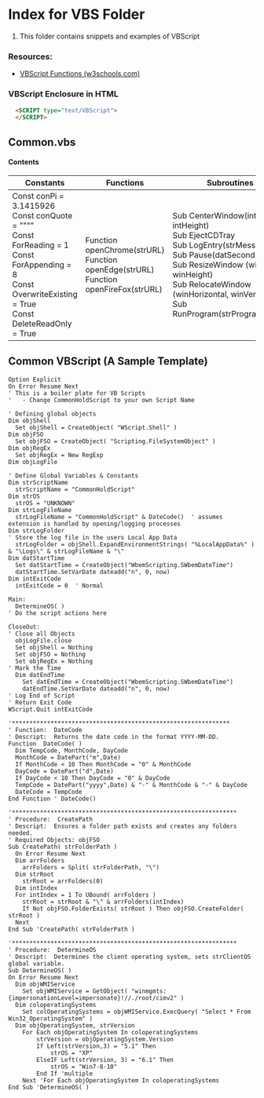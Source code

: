 # Index for VBS Folder

1. This folder contains snippets and examples of VBScript

### Resources:
- [VBScript Functions (w3schools.com)](https://www.w3schools.com/asp/asp_ref_vbscript_functions.asp)

### VBScript Enclosure in HTML
```html
  <SCRIPT type="text/VBScript">
  </SCRIPT>
```

## Common.vbs
#### Contents

| Constants | Functions | Subroutines|
| ---- | ---- | ---- |
| Const conPi = 3.1415926 <BR> Const conQuote = """" <BR> Const ForReading = 1 <BR> Const ForAppending = 8 <BR> Const OverwriteExisting = True <BR> Const DeleteReadOnly = True | Function openChrome(strURL) <BR> Function openEdge(strURL) <BR> Function openFireFox(strURL) | Sub CenterWindow(intWidth, intHeight) <BR> Sub EjectCDTray <BR> Sub LogEntry(strMessage) <BR> Sub Pause(datSeconds) <BR> Sub ResizeWindow (winWidth, winHeight) <BR> Sub RelocateWindow (winHorizontal, winVertical) <BR> Sub RunProgram(strProgramName) |

## Common VBScript (A Sample Template)
```vbscript
Option Explicit
On Error Resume Next
' This is a boiler plate for VB Scripts
'   - Change CommonHoldScript to your own Script Name

' Defining global objects
Dim objShell 
  Set objShell = CreateObject( "WScript.Shell" )
Dim objFSO 
  Set objFSO = CreateObject( "Scripting.FileSystemObject" )
Dim objRegEx 
  Set objRegEx = New RegExp
Dim objLogFile

' Define Global Variables & Constants
Dim strScriptName
  strScriptName = "CommonHoldScript"
Dim strOS
  strOS = "UNKNOWN"  
Dim strLogFileName
  strLogFileName = "CommonHoldScript" & DateCode()  ' assumes extension is handled by opening/logging processes
Dim strLogFolder
' Store the log file in the users Local App Data
  strLogFolder = objShell.ExpandEnvironmentStrings( "%LocalAppData%" ) & "\Logs\" & strLogFileName & "\"
Dim datStartTime
  Set datStartTime = CreateObject("WbemScripting.SWbemDateTime")
  datStartTime.SetVarDate dateadd("n", 0, now)
Dim intExitCode
  intExitCode = 0  ' Normal 

Main:
  DetermineOS( )
' Do the script actions here

CloseOut:
' Close all Objects
  objLogFile.close
  Set objShell = Nothing
  Set objFSO = Nothing
  Set objRegEx = Nothing
' Mark the Time
  Dim datEndTime
    Set datEndTime = CreateObject("WbemScripting.SWbemDateTime")
    datEndTime.SetVarDate dateadd("n", 0, now)
' Log End of Script
' Return Exit Code
WScript.Quit intExitCode

'**************************************************************
' Function:  DateCode
' Descript:  Returns the date code in the format YYYY-MM-DD.
Function  DateCode( )
  Dim TempCode, MonthCode, DayCode
  MonthCode = DatePart("m",Date)
  If MonthCode < 10 Then MonthCode = "0" & MonthCode
  DayCode = DatePart("d",Date)
  If DayCode < 10 Then DayCode = "0" & DayCode
  TempCode = DatePart("yyyy",Date) & "-" & MonthCode & "-" & DayCode
  DateCode = TempCode
End Function ' DateCode()

'****************************************************************
' Procedure:  CreatePath
' Descript:  Ensures a folder path exists and creates any folders needed.
' Required Objects: objFSO
Sub CreatePath( strFolderPath )
  On Error Resume Next
  Dim arrFolders
    arrFolders = Split( strFolderPath, "\")
  Dim strRoot
    strRoot = arrFolders(0)
  Dim intIndex
  For intIndex = 1 To UBound( arrFolders )
    strRoot = strRoot & "\" & arrFolders(intIndex)
    If Not objFSO.FolderExists( strRoot ) Then objFSO.CreateFolder( strRoot )
  Next
End Sub 'CreatePath( strFolderPath )

'****************************************************************
' Procedure:  DetermineOS
' Descript:  Determines the client operating system, sets strClientOS global variable.
Sub DetermineOS( )
On Error Resume Next
  Dim objWMIService 
    Set objWMIService = GetObject( "winmgmts:{impersonationLevel=impersonate}!//./root/cimv2" )
  Dim coloperatingSystems
    Set colOperatingSystems = objWMIService.ExecQuery( "Select * From Win32_OperatingSystem" )
  Dim objOperatingSystem, strVersion
    For Each objOperatingSystem In coloperatingSystems
	    strVersion = objOperatingSystem.Version
	    If Left(strVersion,3) = "5.1" Then
		    strOS = "XP"
	    ElseIF Left(strVersion, 3) = "6.1" Then
		    strOS = "Win7-8-10"
	    End If 'multiple
    Next 'For Each objOperatingSystem In coloperatingSystems
End Sub 'DetermineOS( )
```

